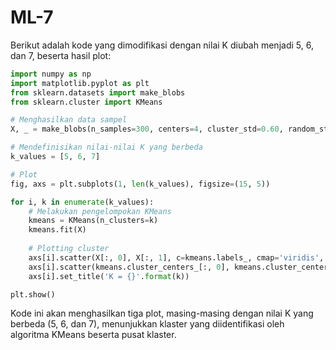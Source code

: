 # ML-7

Berikut adalah kode yang dimodifikasi dengan nilai K diubah menjadi 5, 6, dan 7, beserta hasil plot:

```python
import numpy as np
import matplotlib.pyplot as plt
from sklearn.datasets import make_blobs
from sklearn.cluster import KMeans

# Menghasilkan data sampel
X, _ = make_blobs(n_samples=300, centers=4, cluster_std=0.60, random_state=0)

# Mendefinisikan nilai-nilai K yang berbeda
k_values = [5, 6, 7]

# Plot
fig, axs = plt.subplots(1, len(k_values), figsize=(15, 5))

for i, k in enumerate(k_values):
    # Melakukan pengelompokan KMeans
    kmeans = KMeans(n_clusters=k)
    kmeans.fit(X)
    
    # Plotting cluster
    axs[i].scatter(X[:, 0], X[:, 1], c=kmeans.labels_, cmap='viridis', s=50, alpha=0.5)
    axs[i].scatter(kmeans.cluster_centers_[:, 0], kmeans.cluster_centers_[:, 1], c='red', s=200, marker='X')
    axs[i].set_title('K = {}'.format(k))

plt.show()
```

Kode ini akan menghasilkan tiga plot, masing-masing dengan nilai K yang berbeda (5, 6, dan 7), menunjukkan klaster yang diidentifikasi oleh algoritma KMeans beserta pusat klaster.
